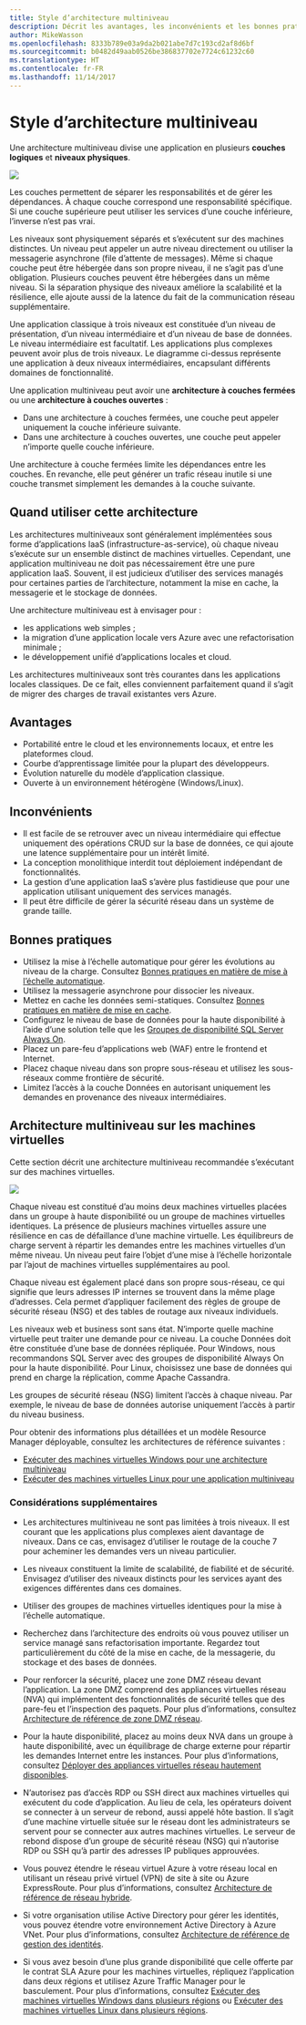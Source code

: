 ```yaml
---
title: Style d’architecture multiniveau
description: Décrit les avantages, les inconvénients et les bonnes pratiques pour les architectures multiniveaux sur Azure
author: MikeWasson
ms.openlocfilehash: 8333b789e03a9da2b021abe7d7c193cd2af8d6bf
ms.sourcegitcommit: b0482d49aab0526be386837702e7724c61232c60
ms.translationtype: HT
ms.contentlocale: fr-FR
ms.lasthandoff: 11/14/2017
---
```

# <a name="n-tier-architecture-style"></a>Style d’architecture multiniveau

Une architecture multiniveau divise une application en plusieurs **couches logiques** et **niveaux physiques**. 

![](./images/n-tier-logical.svg)

Les couches permettent de séparer les responsabilités et de gérer les dépendances. À chaque couche correspond une responsabilité spécifique. Si une couche supérieure peut utiliser les services d’une couche inférieure, l’inverse n’est pas vrai. 

Les niveaux sont physiquement séparés et s’exécutent sur des machines distinctes. Un niveau peut appeler un autre niveau directement ou utiliser la messagerie asynchrone (file d’attente de messages). Même si chaque couche peut être hébergée dans son propre niveau, il ne s’agit pas d’une obligation. Plusieurs couches peuvent être hébergées dans un même niveau. Si la séparation physique des niveaux améliore la scalabilité et la résilience, elle ajoute aussi de la latence du fait de la communication réseau supplémentaire. 

Une application classique à trois niveaux est constituée d’un niveau de présentation, d’un niveau intermédiaire et d’un niveau de base de données. Le niveau intermédiaire est facultatif. Les applications plus complexes peuvent avoir plus de trois niveaux. Le diagramme ci-dessus représente une application à deux niveaux intermédiaires, encapsulant différents domaines de fonctionnalité. 

Une application multiniveau peut avoir une **architecture à couches fermées** ou une **architecture à couches ouvertes** :

- Dans une architecture à couches fermées, une couche peut appeler uniquement la couche inférieure suivante. 
- Dans une architecture à couches ouvertes, une couche peut appeler n’importe quelle couche inférieure. 

Une architecture à couche fermées limite les dépendances entre les couches. En revanche, elle peut générer un trafic réseau inutile si une couche transmet simplement les demandes à la couche suivante. 

## <a name="when-to-use-this-architecture"></a>Quand utiliser cette architecture

Les architectures multiniveaux sont généralement implémentées sous forme d’applications IaaS (infrastructure-as-service), où chaque niveau s’exécute sur un ensemble distinct de machines virtuelles. Cependant, une application multiniveau ne doit pas nécessairement être une pure application IaaS. Souvent, il est judicieux d’utiliser des services managés pour certaines parties de l’architecture, notamment la mise en cache, la messagerie et le stockage de données.

Une architecture multiniveau est à envisager pour :

- les applications web simples ; 
- la migration d’une application locale vers Azure avec une refactorisation minimale ;
- le développement unifié d’applications locales et cloud.

Les architectures multiniveaux sont très courantes dans les applications locales classiques. De ce fait, elles conviennent parfaitement quand il s’agit de migrer des charges de travail existantes vers Azure.

## <a name="benefits"></a>Avantages

- Portabilité entre le cloud et les environnements locaux, et entre les plateformes cloud.
- Courbe d’apprentissage limitée pour la plupart des développeurs.
- Évolution naturelle du modèle d’application classique.
- Ouverte à un environnement hétérogène (Windows/Linux).

## <a name="challenges"></a>Inconvénients

- Il est facile de se retrouver avec un niveau intermédiaire qui effectue uniquement des opérations CRUD sur la base de données, ce qui ajoute une latence supplémentaire pour un intérêt limité. 
- La conception monolithique interdit tout déploiement indépendant de fonctionnalités.
- La gestion d’une application IaaS s’avère plus fastidieuse que pour une application utilisant uniquement des services managés. 
- Il peut être difficile de gérer la sécurité réseau dans un système de grande taille.

## <a name="best-practices"></a>Bonnes pratiques

- Utilisez la mise à l’échelle automatique pour gérer les évolutions au niveau de la charge. Consultez [Bonnes pratiques en matière de mise à l’échelle automatique][autoscaling].
- Utilisez la messagerie asynchrone pour dissocier les niveaux.
- Mettez en cache les données semi-statiques. Consultez [Bonnes pratiques en matière de mise en cache][caching].
- Configurez le niveau de base de données pour la haute disponibilité à l’aide d’une solution telle que les [Groupes de disponibilité SQL Server Always On][sql-always-on].
- Placez un pare-feu d’applications web (WAF) entre le frontend et Internet.
- Placez chaque niveau dans son propre sous-réseau et utilisez les sous-réseaux comme frontière de sécurité. 
- Limitez l’accès à la couche Données en autorisant uniquement les demandes en provenance des niveaux intermédiaires.

## <a name="n-tier-architecture-on-virtual-machines"></a>Architecture multiniveau sur les machines virtuelles

Cette section décrit une architecture multiniveau recommandée s’exécutant sur des machines virtuelles. 

![](./images/n-tier-physical.png)

Chaque niveau est constitué d’au moins deux machines virtuelles placées dans un groupe à haute disponibilité ou un groupe de machines virtuelles identiques. La présence de plusieurs machines virtuelles assure une résilience en cas de défaillance d’une machine virtuelle. Les équilibreurs de charge servent à répartir les demandes entre les machines virtuelles d’un même niveau. Un niveau peut faire l’objet d’une mise à l’échelle horizontale par l’ajout de machines virtuelles supplémentaires au pool. 

Chaque niveau est également placé dans son propre sous-réseau, ce qui signifie que leurs adresses IP internes se trouvent dans la même plage d’adresses. Cela permet d’appliquer facilement des règles de groupe de sécurité réseau (NSG) et des tables de routage aux niveaux individuels.

Les niveaux web et business sont sans état. N’importe quelle machine virtuelle peut traiter une demande pour ce niveau. La couche Données doit être constituée d’une base de données répliquée. Pour Windows, nous recommandons SQL Server avec des groupes de disponibilité Always On pour la haute disponibilité. Pour Linux, choisissez une base de données qui prend en charge la réplication, comme Apache Cassandra. 

Les groupes de sécurité réseau (NSG) limitent l’accès à chaque niveau. Par exemple, le niveau de base de données autorise uniquement l’accès à partir du niveau business.

Pour obtenir des informations plus détaillées et un modèle Resource Manager déployable, consultez les architectures de référence suivantes :

- [Exécuter des machines virtuelles Windows pour une architecture multiniveau][n-tier-windows]
- [Exécuter des machines virtuelles Linux pour une application multiniveau][n-tier-linux]

### <a name="additional-considerations"></a>Considérations supplémentaires

- Les architectures multiniveau ne sont pas limitées à trois niveaux. Il est courant que les applications plus complexes aient davantage de niveaux. Dans ce cas, envisagez d’utiliser le routage de la couche 7 pour acheminer les demandes vers un niveau particulier.

- Les niveaux constituent la limite de scalabilité, de fiabilité et de sécurité. Envisagez d’utiliser des niveaux distincts pour les services ayant des exigences différentes dans ces domaines.

- Utiliser des groupes de machines virtuelles identiques pour la mise à l’échelle automatique.

- Recherchez dans l’architecture des endroits où vous pouvez utiliser un service managé sans refactorisation importante. Regardez tout particulièrement du côté de la mise en cache, de la messagerie, du stockage et des bases de données. 

- Pour renforcer la sécurité, placez une zone DMZ réseau devant l’application. La zone DMZ comprend des appliances virtuelles réseau (NVA) qui implémentent des fonctionnalités de sécurité telles que des pare-feu et l’inspection des paquets. Pour plus d’informations, consultez [Architecture de référence de zone DMZ réseau][dmz].

- Pour la haute disponibilité, placez au moins deux NVA dans un groupe à haute disponibilité, avec un équilibrage de charge externe pour répartir les demandes Internet entre les instances. Pour plus d’informations, consultez [Déployer des appliances virtuelles réseau hautement disponibles][ha-nva].

- N’autorisez pas d’accès RDP ou SSH direct aux machines virtuelles qui exécutent du code d’application. Au lieu de cela, les opérateurs doivent se connecter à un serveur de rebond, aussi appelé hôte bastion. Il s’agit d’une machine virtuelle située sur le réseau dont les administrateurs se servent pour se connecter aux autres machines virtuelles. Le serveur de rebond dispose d’un groupe de sécurité réseau (NSG) qui n’autorise RDP ou SSH qu’à partir des adresses IP publiques approuvées.

- Vous pouvez étendre le réseau virtuel Azure à votre réseau local en utilisant un réseau privé virtuel (VPN) de site à site ou Azure ExpressRoute. Pour plus d’informations, consultez [Architecture de référence de réseau hybride][hybrid-network].

- Si votre organisation utilise Active Directory pour gérer les identités, vous pouvez étendre votre environnement Active Directory à Azure VNet. Pour plus d’informations, consultez [Architecture de référence de gestion des identités][identity].

- Si vous avez besoin d’une plus grande disponibilité que celle offerte par le contrat SLA Azure pour les machines virtuelles, répliquez l’application dans deux régions et utilisez Azure Traffic Manager pour le basculement. Pour plus d’informations, consultez [Exécuter des machines virtuelles Windows dans plusieurs régions][multiregion-windows] ou [Exécuter des machines virtuelles Linux dans plusieurs régions][multiregion-linux].

[autoscaling]: ../../best-practices/auto-scaling.md
[caching]: ../../best-practices/caching.md
[dmz]: ../../reference-architectures/dmz/index.md
[ha-nva]: ../../reference-architectures/dmz/nva-ha.md
[hybrid-network]: ../../reference-architectures/hybrid-networking/index.md
[identity]: ../../reference-architectures/identity/index.md
[multiregion-linux]: ../../reference-architectures/virtual-machines-linux/multi-region-application.md
[multiregion-windows]: ../../reference-architectures/virtual-machines-windows/multi-region-application.md
[n-tier-linux]: ../../reference-architectures/virtual-machines-linux/n-tier.md
[n-tier-windows]: ../../reference-architectures/virtual-machines-windows/n-tier.md
[sql-always-on]: /sql/database-engine/availability-groups/windows/always-on-availability-groups-sql-server